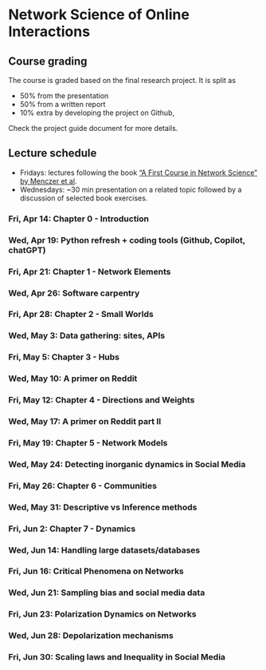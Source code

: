 # Network Science of Online Interactions


## Course grading

The course is graded based on the final research project. It is split as
- 50% from the presentation
- 50% from a written report
- 10% extra by developing the project on Github,  

Check the project guide document for more details.

## Lecture schedule

- Fridays: lectures following the book [“A First Course in Network Science” by Menczer et al](https://cambridgeuniversitypress.github.io/FirstCourseNetworkScience/).
- Wednesdays: ~30 min presentation on a related topic followed by a discussion of selected book exercises.

### Fri, Apr 14: Chapter 0 - Introduction

### Wed, Apr 19: Python refresh + coding tools (Github, Copilot, chatGPT)

### Fri, Apr 21: Chapter 1 - Network Elements

### Wed, Apr 26: Software carpentry

### Fri, Apr 28: Chapter 2 - Small Worlds

### Wed, May 3: Data gathering: sites, APIs 

### Fri, May 5: Chapter 3 - Hubs

### Wed, May 10: A primer on Reddit

### Fri, May 12: Chapter 4 - Directions and Weights

### Wed, May 17: A primer on Reddit part II

### Fri, May 19: Chapter 5 - Network Models

### Wed, May 24:  Detecting inorganic dynamics in Social Media

### Fri, May 26: Chapter 6 - Communities

### Wed, May 31: Descriptive vs Inference methods

### Fri, Jun 2: Chapter 7 - Dynamics

### Wed, Jun 14: Handling large datasets/databases 

### Fri, Jun 16: Critical Phenomena on Networks

### Wed, Jun 21:  Sampling bias and social media data

### Fri, Jun 23: Polarization Dynamics on Networks

### Wed, Jun 28: Depolarization mechanisms

### Fri, Jun 30: Scaling laws and Inequality in Social Media
